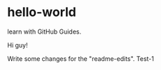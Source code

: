 # hello-world
learn with GitHub Guides.

Hi guy!

Write some changes for the "readme-edits".
Test-1
